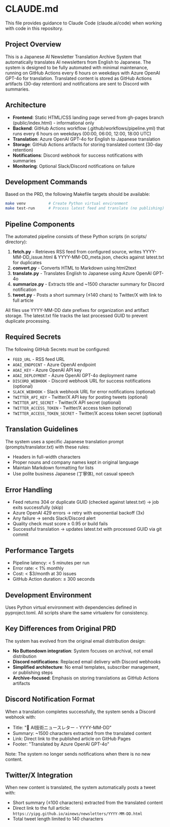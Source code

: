 # CLAUDE.md

This file provides guidance to Claude Code (claude.ai/code) when working with code in this repository.

## Project Overview

This is a Japanese AI Newsletter Translation Archive System that automatically translates AI newsletters from English to Japanese. The system is designed to be fully automated with minimal maintenance, running on GitHub Actions every 6 hours on weekdays with Azure OpenAI GPT-4o for translation. Translated content is stored as GitHub Actions artifacts (30-day retention) and notifications are sent to Discord with summaries.

## Architecture

- **Frontend**: Static HTML/CSS landing page served from gh-pages branch (public/index.html) - informational only
- **Backend**: GitHub Actions workflow (.github/workflows/pipeline.yml) that runs every 6 hours on weekdays (00:00, 06:00, 12:00, 18:00 UTC)
- **Translation**: Azure OpenAI GPT-4o for English to Japanese translation
- **Storage**: GitHub Actions artifacts for storing translated content (30-day retention)
- **Notifications**: Discord webhook for success notifications with summaries
- **Monitoring**: Optional Slack/Discord notifications on failure

## Development Commands

Based on the PRD, the following Makefile targets should be available:

```bash
make venv          # Create Python virtual environment
make test-run      # Process latest feed and translate (no publishing)
```

## Pipeline Components

The automated pipeline consists of these Python scripts (in scripts/ directory):

1. **fetch.py** - Retrieves RSS feed from configured source, writes YYYY-MM-DD_issue.html & YYYY-MM-DD_meta.json, checks against latest.txt for duplicates
2. **convert.py** - Converts HTML to Markdown using html2text
3. **translate.py** - Translates English to Japanese using Azure OpenAI GPT-4o
4. **summarize.py** - Extracts title and ~1500 character summary for Discord notification
5. **tweet.py** - Posts a short summary (≤140 chars) to Twitter/X with link to full article

All files use YYYY-MM-DD date prefixes for organization and artifact storage. The latest.txt file tracks the last processed GUID to prevent duplicate processing.

## Required Secrets

The following GitHub Secrets must be configured:

- `FEED_URL` - RSS feed URL
- `AOAI_ENDPOINT` - Azure OpenAI endpoint
- `AOAI_KEY` - Azure OpenAI API key
- `AOAI_DEPLOYMENT` - Azure OpenAI GPT-4o deployment name
- `DISCORD_WEBHOOK` - Discord webhook URL for success notifications (optional)
- `SLACK_WEBHOOK` - Slack webhook URL for error notifications (optional)
- `TWITTER_API_KEY` - Twitter/X API key for posting tweets (optional)
- `TWITTER_API_SECRET` - Twitter/X API secret (optional)
- `TWITTER_ACCESS_TOKEN` - Twitter/X access token (optional)
- `TWITTER_ACCESS_TOKEN_SECRET` - Twitter/X access token secret (optional)

## Translation Guidelines

The system uses a specific Japanese translation prompt (prompts/translator.txt) with these rules:
- Headers in full-width characters
- Proper nouns and company names kept in original language
- Maintain Markdown formatting for lists
- Use polite business Japanese (丁寧体), not casual speech

## Error Handling

- Feed returns 304 or duplicate GUID (checked against latest.txt) → job exits successfully (skip)
- Azure OpenAI 429 errors → retry with exponential backoff (3x)
- Any failure → sends Slack/Discord alert
- Quality check must score ≥ 0.95 or build fails
- Successful translation → updates latest.txt with processed GUID via git commit

## Performance Targets

- Pipeline latency: < 5 minutes per run
- Error rate: < 1% monthly
- Cost: < $3/month at 30 issues
- GitHub Action duration: ≤ 300 seconds

## Development Environment

Uses Python virtual environment with dependencies defined in pyproject.toml. All scripts share the same virtualenv for consistency.

## Key Differences from Original PRD

The system has evolved from the original email distribution design:
- **No Buttondown integration**: System focuses on archival, not email distribution
- **Discord notifications**: Replaced email delivery with Discord webhooks
- **Simplified architecture**: No email templates, subscriber management, or publishing steps
- **Archive-focused**: Emphasis on storing translations as GitHub Actions artifacts

## Discord Notification Format

When a translation completes successfully, the system sends a Discord webhook with:
- Title: "🗾 AI技術ニュースレター - YYYY-MM-DD"
- Summary: ~1500 characters extracted from the translated content
- Link: Direct link to the published article on GitHub Pages
- Footer: "Translated by Azure OpenAI GPT-4o"

Note: The system no longer sends notifications when there is no new content.

## Twitter/X Integration

When new content is translated, the system automatically posts a tweet with:
- Short summary (≤100 characters) extracted from the translated content
- Direct link to the full article: `https://yipg.github.io/ainews/newsletters/YYYY-MM-DD.html`
- Total tweet length limited to 140 characters